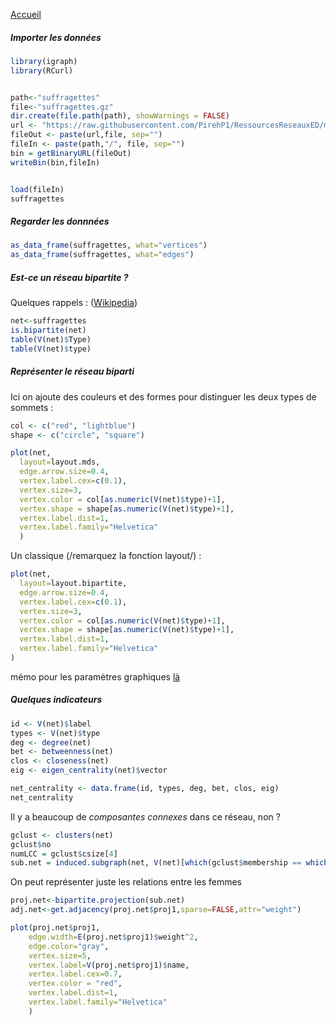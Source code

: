 [Accueil](https://github.com/PirehP1/RessourcesReseauxED/blob/master/README.md)

##### Importer les données 
```R
library(igraph)
library(RCurl)


path<-"suffragettes"
file<-"suffragettes.gz"
dir.create(file.path(path), showWarnings = FALSE)
url <- "https://raw.githubusercontent.com/PirehP1/RessourcesReseauxED/master/data/"
fileOut <- paste(url,file, sep="")
fileIn <- paste(path,"/", file, sep="")
bin = getBinaryURL(fileOut) 
writeBin(bin,fileIn)  


load(fileIn)
suffragettes
```
##### Regarder les donnnées 

```R
as_data_frame(suffragettes, what="vertices")
as_data_frame(suffragettes, what="edges")
```

##### Est-ce un réseau bipartite ? 
Quelques rappels :  ([Wikipedia](https://fr.wikipedia.org/wiki/Graphe_biparti))
```R
net<-suffragettes
is.bipartite(net)
table(V(net)$Type)
table(V(net)$type)
```

##### Représenter  le réseau biparti 

Ici on ajoute des couleurs et des formes pour distinguer les deux types de sommets : 
```R
col <- c("red", "lightblue")
shape <- c("circle", "square")

plot(net,
  layout=layout.mds,
  edge.arrow.size=0.4,
  vertex.label.cex=c(0.1),
  vertex.size=3, 
  vertex.color = col[as.numeric(V(net)$type)+1],
  vertex.shape = shape[as.numeric(V(net)$type)+1],
  vertex.label.dist=1,
  vertex.label.family="Helvetica"
  )
```
Un classique (/remarquez la fonction layout/) : 
```R
plot(net,
  layout=layout.bipartite,
  edge.arrow.size=0.4,
  vertex.label.cex=c(0.1),
  vertex.size=3, 
  vertex.color = col[as.numeric(V(net)$type)+1],
  vertex.shape = shape[as.numeric(V(net)$type)+1],
  vertex.label.dist=1,
  vertex.label.family="Helvetica"
)

```

mémo pour les paramètres graphiques [là](https://github.com/PirehP1/RessourcesReseauxED/blob/master/script/memoplot.md)

##### Quelques indicateurs
```R
id <- V(net)$label
types <- V(net)$type        
deg <- degree(net)
bet <- betweenness(net)
clos <- closeness(net)
eig <- eigen_centrality(net)$vector

net_centrality <- data.frame(id, types, deg, bet, clos, eig)
net_centrality
```
Il y a beaucoup de *composantes connexes* dans ce réseau, non ? 

```R
gclust <- clusters(net)
gclust$no
numLCC = gclust$csize[4]
sub.net = induced.subgraph(net, V(net)[which(gclust$membership == which.max(gclust$csize))])

```
On peut représenter juste les relations entre les femmes 

```R
proj.net<-bipartite.projection(sub.net)
adj.net<-get.adjacency(proj.net$proj1,sparse=FALSE,attr="weight")

plot(proj.net$proj1,
    edge.width=E(proj.net$proj1)$weight^2,
    edge.color="gray",
    vertex.size=5, 
    vertex.label=V(proj.net$proj1)$name,
    vertex.label.cex=0.7,
    vertex.color = "red",
    vertex.label.dist=1,
    vertex.label.family="Helvetica"
    )
```
